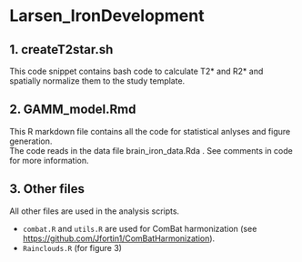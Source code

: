 # Larsen_IronDevelopment

## 1. createT2star.sh
This code snippet contains bash code to calculate T2* and R2* and spatially normalize them to the study template.

## 2. GAMM_model.Rmd
This R markdown file contains all the code for statistical anlyses and figure generation.  
The code reads in the data file brain_iron_data.Rda . 
See comments in code for more information.

## 3. Other files
All other files are used in the analysis scripts.  
* `combat.R` and `utils.R` are used for ComBat harmonization (see https://github.com/Jfortin1/ComBatHarmonization).  
* `Rainclouds.R` (for figure 3)
